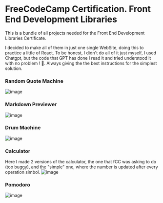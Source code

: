 # FreeCodeCamp Certification. Front End Development Libraries

This is a bundle of all projects needed for the Front End Development Libraries Certificate. 

I decided to make all of them in just one single WebSite, doing this to practice a little of React. To be honest, I didn't do all of it just myself, I used Chatgpt, but the code that GPT has done I read it and tried understood it with no problem ! 🙂. Always giving the the best instructions for the simplest solution. 

### Random Quote Machine
![image](https://github.com/0Wits/FCC-front.End.Dev.Projects/assets/64272115/b811abca-78a4-43ad-9b00-4023e1e2c282)

### Markdown Previewer 
![image](https://github.com/0Wits/FCC-front.End.Dev.Projects/assets/64272115/9ba450c1-9ba4-442c-8e66-051454bb3e39)

### Drum Machine
![image](https://github.com/0Wits/FCC-front.End.Dev.Projects/assets/64272115/09c01865-f75f-4c25-9365-09a6f36a4fed)

### Calculator
Here I made 2 versions of the calculator, the one that fCC was asking to do (too buggy), and the "simple" one, where the number is updated after every operation simbol. 
![image](https://github.com/0Wits/FCC-front.End.Dev.Projects/assets/64272115/605faf5b-9006-4f11-ab01-793b3f3e249f)

### Pomodoro
![image](https://github.com/0Wits/FCC-front.End.Dev.Projects/assets/64272115/aace3ccf-0904-4e2b-bb07-b38ff3924eb1)
